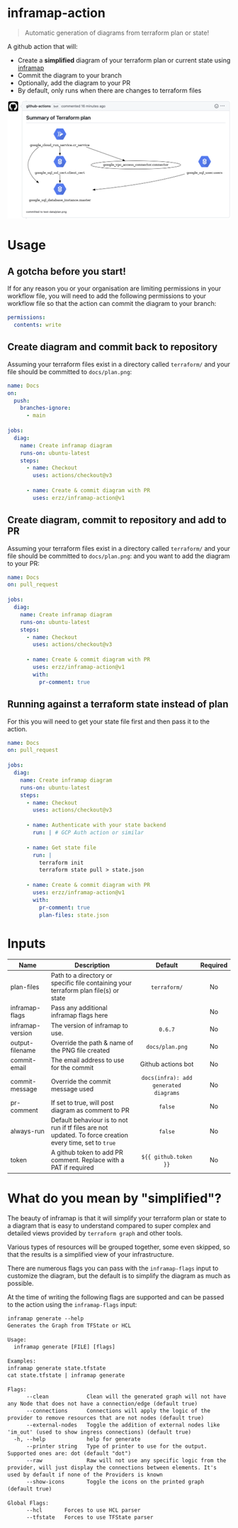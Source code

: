 # inframap-action

> Automatic generation of diagrams from terraform plan or state!

A github action that will:

* Create a **simplified** diagram of your terraform plan or current state using [inframap](https://www.cycloid.io/open-source/inframap)
* Commit the diagram to your branch
* Optionally, add the diagram to your PR
* By default, only runs when there are changes to terraform files

![Example Diagram / PR](/docs/pr.png)

# Usage

## A gotcha before you start!

If for any reason you or your organisation are limiting permissions in your workflow file, you will need to add the following permissions to your workflow file so that the action can commit the diagram to your branch:

```yaml
permissions:
  contents: write
```

## Create diagram and commit back to repository

Assuming your terraform files exist in a directory called `terraform/` and your file should be committed to `docs/plan.png`:

```yaml
name: Docs
on:
  push:
    branches-ignore:
      - main

jobs:
  diag:
    name: Create inframap diagram
    runs-on: ubuntu-latest
    steps:
      - name: Checkout
        uses: actions/checkout@v3

      - name: Create & commit diagram with PR
        uses: erzz/inframap-action@v1
```

## Create diagram, commit to repository and add to PR

Assuming your terraform files exist in a directory called `terraform/` and your file should be committed to `docs/plan.png`: and you want to add the diagram to your PR:

```yaml
name: Docs
on: pull_request

jobs:
  diag:
    name: Create inframap diagram
    runs-on: ubuntu-latest
    steps:
      - name: Checkout
        uses: actions/checkout@v3

      - name: Create & commit diagram with PR
        uses: erzz/inframap-action@v1
        with:
          pr-comment: true
```

## Running against a terraform state instead of plan

For this you will need to get your state file first and then pass it to the action.

```yaml
name: Docs
on: pull_request

jobs:
  diag:
    name: Create inframap diagram
    runs-on: ubuntu-latest
    steps:
      - name: Checkout
        uses: actions/checkout@v3

      - name: Authenticate with your state backend
        run: | # GCP Auth action or similar

      - name: Get state file
        run: |
          terraform init
          terraform state pull > state.json

      - name: Create & commit diagram with PR
        uses: erzz/inframap-action@v1
        with:
          pr-comment: true
          plan-files: state.json
```

# Inputs

| Name | Description | Default | Required |
|------|-------------|:-----:|:-----:|
| plan-files | Path to a directory or specific file containing your terraform plan file(s) or state | `terraform/` | No |
| inframap-flags | Pass any additional inframap flags here | ` ` | No |
| inframap-version | The version of inframap to use. | `0.6.7` | No |
| output-filename | Override the path & name of the PNG file created | `docs/plan.png` | No |
| commit-email | The email address to use for the commit | Github actions bot | No |
| commit-message | Override the commit message used | `docs(infra): add generated diagrams` | No |
| pr-comment | If set to true, will post diagram as comment to PR | `false` | No |
| always-run | Default behaviour is to not run if tf files are not updated. To force creation every time, set to `true` | `false` | No |
| token | A github token to add PR comment. Replace with a PAT if required | `${{ github.token }}` | No |


# What do you mean by "simplified"?

The beauty of inframap is that it will simplify your terraform plan or state to a diagram that is easy to understand compared to super complex and detailed views provided by `terraform graph` and other tools.

Various types of resources will be grouped together, some even skipped, so that the results is a simplified view of your infrastructure.

There are numerous flags you can pass with the `inframap-flags` input to customize the diagram, but the default is to simplify the diagram as much as possible.

At the time of writing the following flags are supported and can be passed to the action using the `inframap-flags` input:

```
inframap generate --help
Generates the Graph from TFState or HCL

Usage:
  inframap generate [FILE] [flags]

Examples:
inframap generate state.tfstate
cat state.tfstate | inframap generate

Flags:
      --clean            Clean will the generated graph will not have any Node that does not have a connection/edge (default true)
      --connections      Connections will apply the logic of the provider to remove resources that are not nodes (default true)
      --external-nodes   Toggle the addition of external nodes like 'im_out' (used to show ingress connections) (default true)
  -h, --help             help for generate
      --printer string   Type of printer to use for the output. Supported ones are: dot (default "dot")
      --raw              Raw will not use any specific logic from the provider, will just display the connections between elements. It's used by default if none of the Providers is known
      --show-icons       Toggle the icons on the printed graph (default true)

Global Flags:
      --hcl       Forces to use HCL parser
      --tfstate   Forces to use TFState parser
```